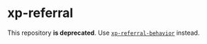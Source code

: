 # xp-referral

This repository **is deprecated**. Use [`xp-referral-behavior`](https://github.com/expandjs/xp-referral-behavior) instead.
